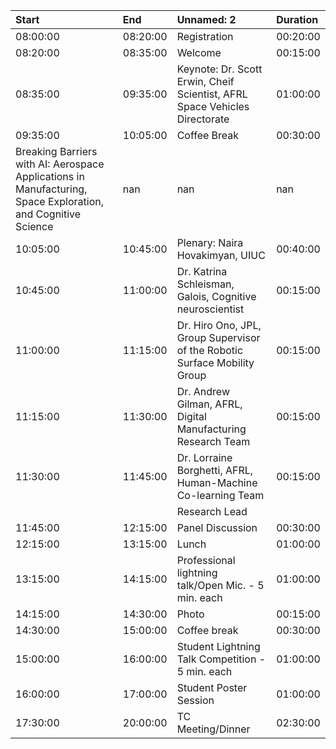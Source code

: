 | Start                                                                                                        | End      | Unnamed: 2                                                                 | Duration   |
|:-------------------------------------------------------------------------------------------------------------|:---------|:---------------------------------------------------------------------------|:-----------|
| 08:00:00                                                                                                     | 08:20:00 | Registration                                                               | 00:20:00   |
| 08:20:00                                                                                                     | 08:35:00 | Welcome                                                                    | 00:15:00   |
| 08:35:00                                                                                                     | 09:35:00 | Keynote: Dr. Scott Erwin, Cheif Scientist, AFRL Space Vehicles Directorate | 01:00:00   |
| 09:35:00                                                                                                     | 10:05:00 | Coffee Break                                                               | 00:30:00   |
| Breaking Barriers with AI: Aerospace Applications in Manufacturing, Space Exploration, and Cognitive Science | nan      | nan                                                                        | nan        |
| 10:05:00                                                                                                     | 10:45:00 | Plenary: Naira Hovakimyan, UIUC                                            | 00:40:00   |
| 10:45:00                                                                                                     | 11:00:00 | Dr. Katrina Schleisman, Galois, Cognitive neuroscientist                   | 00:15:00   |
| 11:00:00                                                                                                     | 11:15:00 | Dr. Hiro Ono, JPL, Group Supervisor of the Robotic Surface Mobility Group  | 00:15:00   |
| 11:15:00                                                                                                     | 11:30:00 | Dr. Andrew Gilman, AFRL, Digital Manufacturing Research Team               | 00:15:00   |
| 11:30:00                                                                                                     | 11:45:00 | Dr. Lorraine Borghetti, AFRL, Human-Machine Co-learning Team               | 00:15:00   |
|                                                                                                              |          | Research Lead                                                              |            |
| 11:45:00                                                                                                     | 12:15:00 | Panel Discussion                                                           | 00:30:00   |
| 12:15:00                                                                                                     | 13:15:00 | Lunch                                                                      | 01:00:00   |
| 13:15:00                                                                                                     | 14:15:00 | Professional lightning talk/Open Mic. - 5 min. each                        | 01:00:00   |
| 14:15:00                                                                                                     | 14:30:00 | Photo                                                                      | 00:15:00   |
| 14:30:00                                                                                                     | 15:00:00 | Coffee break                                                               | 00:30:00   |
| 15:00:00                                                                                                     | 16:00:00 | Student Lightning Talk Competition - 5 min. each                           | 01:00:00   |
| 16:00:00                                                                                                     | 17:00:00 | Student Poster Session                                                     | 01:00:00   |
| 17:30:00                                                                                                     | 20:00:00 | TC Meeting/Dinner                                                          | 02:30:00   |
